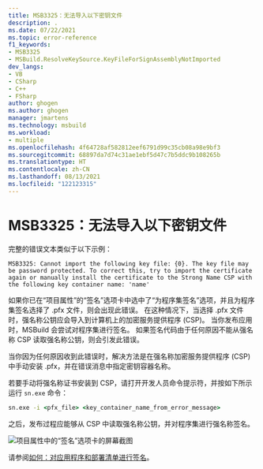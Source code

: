 ```yaml
---
title: MSB3325：无法导入以下密钥文件
description: .
ms.date: 07/22/2021
ms.topic: error-reference
f1_keywords:
- MSB3325
- MSBuild.ResolveKeySource.KeyFileForSignAssemblyNotImported
dev_langs:
- VB
- CSharp
- C++
- FSharp
author: ghogen
ms.author: ghogen
manager: jmartens
ms.technology: msbuild
ms.workload:
- multiple
ms.openlocfilehash: 4f64728af582812eef6791d99c35cb08a98e9bf3
ms.sourcegitcommit: 68897da7d74c31ae1ebf5d47c7b5ddc9b108265b
ms.translationtype: HT
ms.contentlocale: zh-CN
ms.lasthandoff: 08/13/2021
ms.locfileid: "122123315"
---
```

# <a name="msb3325-cannot-import-the-following-key-file"></a>MSB3325：无法导入以下密钥文件

完整的错误文本类似于以下示例：

```output
MSB3325: Cannot import the following key file: {0}. The key file may be password protected. To correct this, try to import the certificate again or manually install the certificate to the Strong Name CSP with the following key container name: 'name'
```

如果你已在“项目属性”的“签名”选项卡中选中了“为程序集签名”选项，并且为程序集签名选择了 .pfx 文件，则会出现此错误。 在这种情况下，当选择 .pfx 文件时，强名称公钥应会导入到计算机上的加密服务提供程序 (CSP)。 当你发布应用时，MSBuild 会尝试对程序集进行签名。 如果签名代码由于任何原因不能从强名称 CSP 读取强名称公钥，则会引发此错误。

当你因为任何原因收到此错误时，解决方法是在强名称加密服务提供程序 (CSP) 中手动安装 .pfx，并在错误消息中指定密钥容器名称。

若要手动将强名称证书安装到 CSP，请打开开发人员命令提示符，并按如下所示运行 `sn.exe` 命令：

```cmd
sn.exe -i <pfx_file> <key_container_name_from_error_message>
```

之后，发布过程应能够从 CSP 中读取强名称公钥，并对程序集进行强名称签名。

![项目属性中的“签名”选项卡的屏幕截图](media/msb3325/signing-sign-the-assembly.png)

请参阅[如何：对应用程序和部署清单进行签名](../../ide/how-to-sign-application-and-deployment-manifests.md)。
